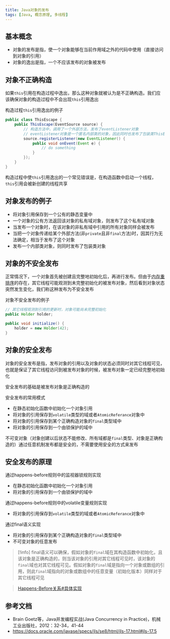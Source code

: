```yaml
---
title: Java对象的发布
tags: [Java, 概念原理, 多线程]
---
```


## 基本概念

* 对象的发布是指，使一个对象能够在当前作用域之外的代码中使用（直接访问到对象的引用）
* 对象的逸出是指，一个不应该发布的对象被发布

## 对象不正确构造

如果`this`引用在构造过程中逸出，那么这种对象就被认为是不正确构造。我们应该确保对象的构造过程中不会出现`this`引用逸出

构造过程`this`引用逸出的例子

```java
public class ThisEscape {
    public ThisEscape(EventSource source) {
        // 构造方法中，调用了一个外部方法，发布了eventListener对象
        // eventListener对象是一个匿名内部类的对象，因此同时也发布了包装类ThisEscape的this对象
        source.registerListener(new EventListener() {
            public void onEvent(Event e) {
                // do something
            }
        });
    }
}
```


 构造过程中使`this`引用逸出的一个常见错误是，在构造函数中启动一个线程，`this`引用会被新创建的线程共享

## 对象发布的例子

* 将对象引用保存到一个公有的静态变量中
* 一个对象的公有方法返回该对象的私有域对象，则发布了这个私有域对象
* 当发布一个对象时，在该对象的非私有域中引用的所有对象同样会被发布
* 当把一个对象传递给某个外部方法(非`private`且非`final`方法)时，因其行为无法确定，相当于发布了这个对象
* 发布一个内部类对象，则同时发布了包装类对象

## 对象的不安全发布

正常情况下，一个对象首先被创建且完整地初始化后，再进行发布。但由于[内存重排序](https://blog.oliverclio.com/2023/01/11/%E5%86%85%E5%AD%98%E9%87%8D%E6%8E%92%E5%BA%8F(Memory-Reordering).html)的存在，其它线程可能观测到未完整初始化的被发布对象，然后看到对象状态突然发生变化，我们称这种发布为不安全发布

对象不安全发布的例子

```java
// 其它线程观测到引用的更新时，对象可能尚未完整初始化
public Holder holder;

public void initialize() {
    holder = new Holder(42);
}
```

## 对象的安全发布

对象的安全发布是指，发布对象的引用以及对象的状态必须同时对其它线程可见，也就是保证了其它线程访问到被发布对象的时候，被发布对象一定已经完整地初始化

安全发布的基础是被发布对象是正确构造的

安全发布的常用模式
* 在静态初始化函数中初始化一个对象引用
* 将对象的引用保存到`volatile`类型的域或者`AtomicReferance`对象中
* 将对象的引用保存到某个正确构造对象的`final`类型域中
* 将对象的引用保存到一个由锁保护的域中

不可变对象（对象创建以后状态不能修改、所有域都是`final`类型、对象是正确构造的）通过任意机制发布都是安全的，不需要使用安全的方式来发布

## 安全发布的原理

通过happens-before规则中的监视器锁规则实现
* 在静态初始化函数中初始化一个对象引用
* 将对象的引用保存到一个由锁保护的域中

通过happens-before规则中的volatile变量规则实现
* 将对象的引用保存到`volatile`类型的域或者`AtomicReferance`对象中

通过final语义实现
* 将对象的引用保存到某个正确构造对象的`final`类型域中
* 不可变对象的任意发布

> [!info]
> final语义可以确保，假如对象的`final`域在其构造函数中初始化，且该对象是正确构造的，则当该对象的引用对其它线程可见时，该对象的`final`域也对其它线程可见。假如对象的`final`域是指向一个对象或数组的引用，则此`final`域指向的对象或数组中的任意变量（初始化版本）同样对于其它线程可见

> [Happens-Before关系#具体实现](https://blog.oliverclio.com/2023/05/02/Happens-Before%E5%85%B3%E7%B3%BB.html#%E5%85%B7%E4%BD%93%E5%AE%9E%E7%8E%B0)

## 参考文档

* Brain Goetz等，Java并发编程实战(Java Concurrency in Practice)，机械工业出版社，2012：32-34，41-44
* https://docs.oracle.com/javase/specs/jls/se8/html/jls-17.html#jls-17.5